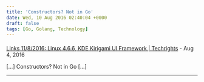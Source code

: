 ```yaml
---
title: 'Constructors? Not in Go'
date: Wed, 10 Aug 2016 02:40:04 +0000
draft: false
tags: [Go, Golang, Technology]
---
```



#### 
[Links 11/8/2016: Linux 4.6.6, KDE Kirigami UI Framework | Techrights](http://techrights.org/2016/08/11/kde-kirigami-ui-framework/ "") - <time datetime="2016-08-11 07:14:49">Aug 4, 2016</time>

\[…\] Constructors? Not in Go \[…\]
<hr />
